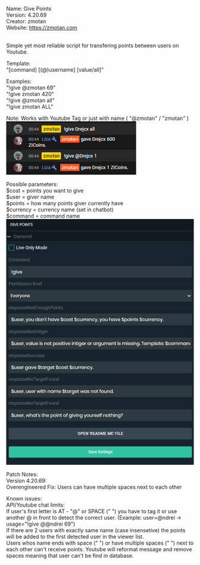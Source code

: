  Name: 		Give Points<br />
 Version: 	4.20.69<br />
 Creator: 	zmotan<br />
 Website:	https://zmotan.com<br />
<br />

Simple yet most reliable script for transfering points between users on Youtube.

Template: 	<br />
"[command] [(@)username] [value/all]"<br />

Examples: 	<br />
"!give @zmotan 69"<br />
"!give zmotan 420"<br />
"!give @zmotan all"<br />
"!give zmotan ALL"<br />

Note: Works with Youtube Tag or just with name ( "@zmotan" / "zmotan" )<br />
 ![Preview Image](https://github.com/zmotan/Streamlabs-Chatbot-Give-command-for-Youtube/blob/main/Preview.png)
 <br />

Possible parameters:<br />
$cost = points you want to give<br />
$user = giver name<br />
$points = how many points giver currently have<br />
$currency = currency name (set in chatbot)<br />
$command = command name<br />
![Preview SLChatbot](https://github.com/zmotan/Streamlabs-Chatbot-Give-command-for-Youtube/blob/main/PreviewSLChatbot.png)<br/>



Patch Notes:<br />
Version 4.20.69: <br />
Overengineered Fix: Users can have multiple spaces next to each other<br />

Known issues:<br />
API/Youtube chat limits:<br />
If user's first letter is AT - "@" or SPACE (" ") you have to tag it or use another @ in front to detect the correct user. (Example: user=@ndrei -> usage="!give @@ndrei 69")<br />
If there are 2 users with exactly same name (case insensetive) the points will be added to the first detected user in the viewer list.<br />
Users whos name ends with space (" ") or have multiple spaces ("  ") next to each other can't receive points. Youtube will reformat message and remove spaces meaning that user can't be find in database.<br /><br />

 
